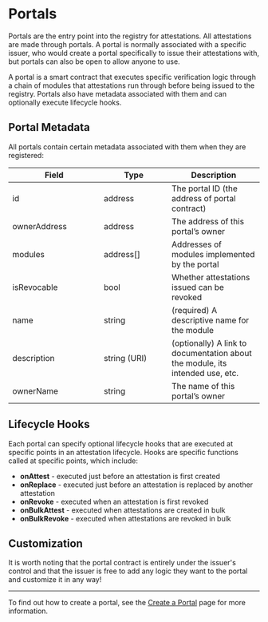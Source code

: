 # Portals

Portals are the entry point into the registry for attestations. All attestations are made through portals. A portal is normally associated with a specific issuer, who would create a portal specifically to issue their attestations with, but portals can also be open to allow anyone to use.

A portal is a smart contract that executes specific verification logic through a chain of modules that attestations run through before being issued to the registry. Portals also have metadata associated with them and can optionally execute lifecycle hooks.

## Portal Metadata

All portals contain certain metadata associated with them when they are registered:

<table><thead><tr><th width="167.51020408163265">Field</th><th width="120">Type</th><th>Description</th></tr></thead><tbody><tr><td>id</td><td>address</td><td>The portal ID (the address of portal contract)</td></tr><tr><td>ownerAddress</td><td>address</td><td>The address of this portal’s owner</td></tr><tr><td>modules</td><td>address[]</td><td>Addresses of modules implemented by the portal</td></tr><tr><td>isRevocable</td><td>bool</td><td>Whether attestations issued can be revoked</td></tr><tr><td>name</td><td>string</td><td>(required) A descriptive name for the module</td></tr><tr><td>description</td><td>string (URI)</td><td>(optionally) A link to documentation about the module, its intended use, etc.</td></tr><tr><td>ownerName</td><td>string</td><td>The name of this portal’s owner</td></tr></tbody></table>

## Lifecycle Hooks

Each portal can specify optional lifecycle hooks that are executed at specific points in an attestation lifecycle. Hooks are specific functions called at specific points, which include:

* **onAttest** - executed just before an attestation is first created
* **onReplace** - executed just before an attestation is replaced by another attestation
* **onRevoke** - executed when an attestation is first revoked
* **onBulkAttest** - executed when attestations are created in bulk
* **onBulkRevoke** - executed when attestations are revoked in bulk

## Customization

It is worth noting that the portal contract is entirely under the issuer's control and that the issuer is free to add any logic they want to the portal and customize it in any way!

***

To find out how to create a portal, see the [Create a Portal](../developer-guides/for-attestation-issuers/create-a-portal.md) page for more information.
